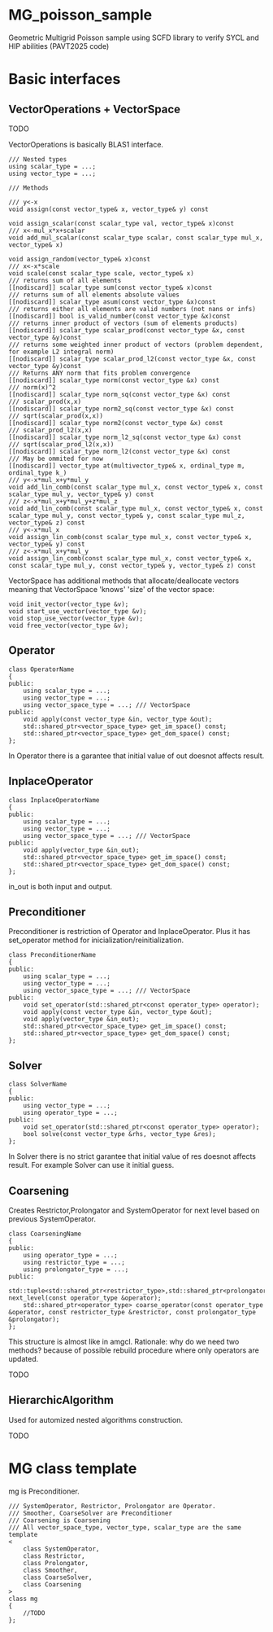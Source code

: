 # MG_poisson_sample
Geometric Multigrid Poisson sample using SCFD library to verify SYCL and HIP abilities (PAVT2025 code)

# Basic interfaces

## VectorOperations + VectorSpace

TODO

VectorOperations is basically BLAS1 interface.

```
/// Nested types
using scalar_type = ...;
using vector_type = ...;

/// Methods

/// y<-x
void assign(const vector_type& x, vector_type& y) const

void assign_scalar(const scalar_type val, vector_type& x)const 
/// x<-mul_x*x+scalar
void add_mul_scalar(const scalar_type scalar, const scalar_type mul_x, vector_type& x)

void assign_random(vector_type& x)const 
/// x<-x*scale
void scale(const scalar_type scale, vector_type& x)
/// returns sum of all elements
[[nodiscard]] scalar_type sum(const vector_type& x)const 
/// returns sum of all elements absolute values
[[nodiscard]] scalar_type asum(const vector_type &x)const
/// returns either all elements are valid numbers (not nans or infs)
[[nodiscard]] bool is_valid_number(const vector_type &x)const
/// returns inner product of vectors (sum of elements products)
[[nodiscard]] scalar_type scalar_prod(const vector_type &x, const vector_type &y)const
/// returns some weighted inner product of vectors (problem dependent, for example L2 integral norm)
[[nodiscard]] scalar_type scalar_prod_l2(const vector_type &x, const vector_type &y)const
/// Returns ANY norm that fits problem convergence
[[nodiscard]] scalar_type norm(const vector_type &x) const
/// norm(x)^2
[[nodiscard]] scalar_type norm_sq(const vector_type &x) const
/// scalar_prod(x,x)
[[nodiscard]] scalar_type norm2_sq(const vector_type &x) const
/// sqrt(scalar_prod(x,x))
[[nodiscard]] scalar_type norm2(const vector_type &x) const
/// scalar_prod_l2(x,x)
[[nodiscard]] scalar_type norm_l2_sq(const vector_type &x) const
/// sqrt(scalar_prod_l2(x,x))
[[nodiscard]] scalar_type norm_l2(const vector_type &x) const
/// May be ommited for now
[[nodiscard]] vector_type at(multivector_type& x, ordinal_type m, ordinal_type k_)
/// y<-x*mul_x+y*mul_y
void add_lin_comb(const scalar_type mul_x, const vector_type& x, const scalar_type mul_y, vector_type& y) const
/// z<-x*mul_x+y*mul_y+z*mul_z
void add_lin_comb(const scalar_type mul_x, const vector_type& x, const scalar_type mul_y, const vector_type& y, const scalar_type mul_z, vector_type& z) const
/// y<-x*mul_x
void assign_lin_comb(const scalar_type mul_x, const vector_type& x, vector_type& y) const
/// z<-x*mul_x+y*mul_y
void assign_lin_comb(const scalar_type mul_x, const vector_type& x, const scalar_type mul_y, const vector_type& y, vector_type& z) const
```

VectorSpace has additional methods that allocate/deallocate vectors meaning that VectorSpace 'knows' 'size' of the vector space:

```
void init_vector(vector_type &v);
void start_use_vector(vector_type &v);
void stop_use_vector(vector_type &v);
void free_vector(vector_type &v);
```

## Operator 

```
class OperatorName
{
public:
    using scalar_type = ...;
    using vector_type = ...;
    using vector_space_type = ...; /// VectorSpace
public:
    void apply(const vector_type &in, vector_type &out);
    std::shared_ptr<vector_space_type> get_im_space() const;
    std::shared_ptr<vector_space_type> get_dom_space() const;
};
```

In Operator there is a garantee that initial value of out doesnot affects result.

## InplaceOperator 

```
class InplaceOperatorName
{
public:
    using scalar_type = ...;
    using vector_type = ...;
    using vector_space_type = ...; /// VectorSpace
public:
    void apply(vector_type &in_out);
    std::shared_ptr<vector_space_type> get_im_space() const;
    std::shared_ptr<vector_space_type> get_dom_space() const;
};
```

in_out is both input and output.

## Preconditioner

Preconditioner is restriction of Operator and InplaceOperator. Plus it has set_operator method for inicialization/reinitialization.

```
class PreconditionerName
{
public:
    using scalar_type = ...;
    using vector_type = ...;
    using vector_space_type = ...; /// VectorSpace
public:
    void set_operator(std::shared_ptr<const operator_type> operator);
    void apply(const vector_type &in, vector_type &out);
    void apply(vector_type &in_out);
    std::shared_ptr<vector_space_type> get_im_space() const;
    std::shared_ptr<vector_space_type> get_dom_space() const;
};
```

## Solver 

```
class SolverName
{
public:
    using vector_type = ...;
    using operator_type = ...;
public:
    void set_operator(std::shared_ptr<const operator_type> operator);
    bool solve(const vector_type &rhs, vector_type &res);
};
```

In Solver there is no strict garantee that initial value of res doesnot affects result. For example Solver can use it initial guess.

## Coarsening

Creates Restrictor,Prolongator and SystemOperator for next level based on previous SystemOperator.

```
class CoarseningName
{
public:
    using operator_type = ...;
    using restrictor_type = ...;
    using prolongator_type = ...;
public:
    std::tuple<std::shared_ptr<restrictor_type>,std::shared_ptr<prolongator_type>> next_level(const operator_type &operator);
    std::shared_ptr<operator_type> coarse_operator(const operator_type &operator, const restrictor_type &restrictor, const prolongator_type &prolongator);
};
```

This structure is almost like in amgcl.
Rationale: why do we need two methods? because of possible rebuild procedure where only operators are updated.

TODO

## HierarchicAlgorithm

Used for automized nested algorithms construction.

TODO

# MG class template

mg is Preconditioner.

```
/// SystemOperator, Restrictor, Prolongator are Operator.
/// Smoother, CoarseSolver are Preconditioner
/// Coarsening is Coarsening
/// All vector_space_type, vector_type, scalar_type are the same
template
<
    class SystemOperator,
    class Restrictor,
    class Prolongator,
    class Smoother,
    class CoarseSolver,
    class Coarsening
>
class mg
{
    //TODO
};
```


